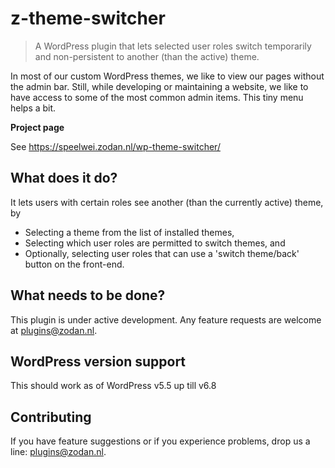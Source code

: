 # z-theme-switcher
> A WordPress plugin that lets selected user roles switch temporarily and non-persistent to another (than the active) theme.

In most of our custom WordPress themes, we like to view our pages without the admin bar. Still, while developing or maintaining a website, we like to have access to some of the most common admin items. This tiny menu helps a bit.


**Project page**

See https://speelwei.zodan.nl/wp-theme-switcher/


## What does it do?

It lets users with certain roles see another (than the currently active) theme, by 
* Selecting a theme from the list of installed themes,
* Selecting which user roles are permitted to switch themes, and
* Optionally, selecting user roles that can use a 'switch theme/back' button on the front-end.


## What needs to be done?

This plugin is under active development.
Any feature requests are welcome at plugins@zodan.nl.


## WordPress version support

This should work as of WordPress v5.5 up till v6.8


## Contributing

If you have feature suggestions or if you experience problems, drop us a line: plugins@zodan.nl.
